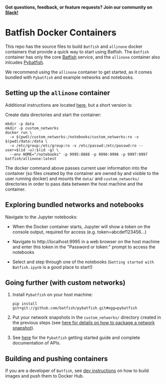 **Got questions, feedback, or feature requests? Join our community on [Slack!](https://join.slack.com/t/batfish-org/shared_invite/enQtMzA0Nzg2OTAzNzQ1LTUxOTJlY2YyNTVlNGQ3MTJkOTIwZTU2YjY3YzRjZWFiYzE4ODE5ODZiNjA4NGI5NTJhZmU2ZTllOTMwZDhjMzA)**

# Batfish Docker Containers

This repo has the source files to build `Batfish` and `allinone` docker containers that provide a quick way to start using Batfish. The `Batfish` container has only the core [Batfish](https://github.com/batfish/batfish) service, and the `allinone` container also inlcudes [Pybatfish](https://github.com/batfish/pybatfish).

We recommend using the `allinone` container to get started, as it comes bundled with `Pybatfish` and example networks and notebooks.

## Setting up the `allinone` container

Additional instructions are located [here](allinone.md), but a short version is:

Create data directories and start the container:
```
mkdir -p data
mkdir -p custom_networks
docker run \
  -v $(pwd)/custom_networks:/notebooks/custom_networks:ro -v $(pwd)/data:/data \
  -v /etc/group:/etc/group:ro -v /etc/passwd:/etc/passwd:ro --user=$(id -u):$(id -g) \
  --env HOME="/notebooks" -p 9995:8888 -p 9996:9996 -p 9997:9997 batfish/allinone:latest
```

The docker command above passes current user information into the container (so files created by the container are owned by and visible to the user running docker) and mounts the `data/` and `custom_networks/` directories in order to pass data between the host machine and the container.

## Exploring bundled networks and notebooks

Navigate to the Jupyter notebooks:

* When the Docker container starts, Jupyter will show a token on the console output, required for access (e.g. token=abcdef123456...)

* Navigate to http://localhost:9995 in a web browser on the host machine and enter this token in the "Password or token:" prompt to access the notebooks

* Select and step through one of the notebooks (`Getting started with Batfish.ipynb` is a good place to start!)

## Going further (with custom networks)

1. Install `Pybatfish` on your host machine:
    ```
    pip install git+git://github.com/batfish/pybatfish.git#egg=pybatfish
    ```

2. Put your network snapshots in the `custom_networks/` directory created in the previous steps (see [here for details on how to package a network snapshot](https://github.com/batfish/batfish/wiki/Packaging-snapshots-for-analysis)).

3. See [here](https://pybatfish.readthedocs.io/en/latest/index.html) for the `Pybatfish` getting started guide and complete documentation of APIs.

## Building and pushing containers

If you are a developer of `Batfish`, see [dev instructions](README.dev.md) on how to build images and push them to Docker Hub.
